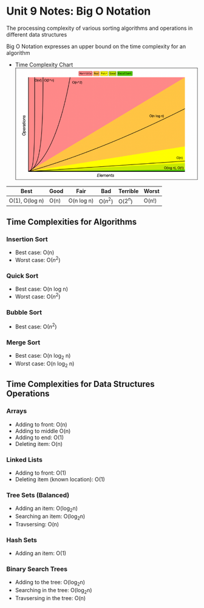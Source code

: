 # Unit 9 Notes: Big O Notation

The processing complexity of various sorting algorithms and operations in different data structures

Big O Notation expresses an upper bound on the time complexity for an algorithm

- Time Complexity Chart
  ![](assets/time-complexity-chart.png)

| Best           | Good | Fair       | Bad      | Terrible | Worst |
| -------------- | ---- | ---------- | -------- | -------- | ----- |
| O(1), O(log n) | O(n) | O(n log n) | O($n^2$) | O($2^n$) | O(n!) |

## Time Complexities for Algorithms

### Insertion Sort

- Best case: O(n)
- Worst case: O($n^2$)

### Quick Sort

- Best case: O(n log n)
- Worst case: O($n^2$)

### Bubble Sort

- Best case: O($n^2$)

### Merge Sort

- Best case: O(n log<sub>2</sub> n)
- Worst case: O(n log<sub>2</sub> n)

## Time Complexities for Data Structures Operations

### Arrays

- Adding to front: O(n)
- Adding to middle O(n)
- Adding to end: O(1)
- Deleting item: O(n)

### Linked Lists

- Adding to front: O(1)
- Deleting item (known location): O(1)

### Tree Sets (Balanced)

- Adding an item: O(log<sub>2</sub>n)
- Searching an item: O(log<sub>2</sub>n)
- Travsersing: O(n)

### Hash Sets

- Adding an item: O(1)

### Binary Search Trees

- Adding to the tree: O(log<sub>2</sub>n)
- Searching in the tree: O(log<sub>2</sub>n)
- Travsersing in the tree: O(n)

